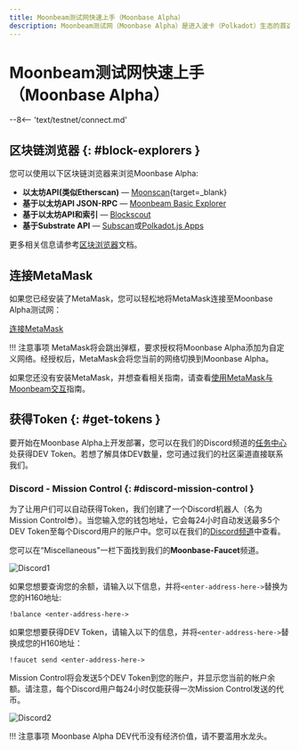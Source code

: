 ```yaml
---
title: Moonbeam测试网快速上手（Moonbase Alpha）
description: Moonbeam测试网（Moonbase Alpha）是进入波卡（Polkadot）生态的首选入口。通过此教程学习如何连接至Moonbase Alpha测试网。
---
```


# Moonbeam测试网快速上手（Moonbase Alpha）

--8<-- 'text/testnet/connect.md'

## 区块链浏览器 {: #block-explorers }

您可以使用以下区块链浏览器来浏览Moonbase Alpha:

 - **以太坊API(类似Etherscan)** — [Moonscan](https://moonbase.moonscan.io/){target=_blank}
 - **基于以太坊API JSON-RPC** — [Moonbeam Basic Explorer](https://moonbeam-explorer.netlify.app/?network=MoonbaseAlpha)
 - **基于以太坊API和索引** — [Blockscout](https://moonbase-blockscout.testnet.moonbeam.network/)
 - **基于Substrate API** — [Subscan](https://moonbase.subscan.io/)或[Polkadot.js Apps](https://polkadot.js.org/apps/?rpc=wss%3A%2F%2Fwss.api.moonbase.moonbeam.network#/explorer)

 更多相关信息请参考[区块浏览器](/builders/tools/explorers)文档。

## 连接MetaMask

如果您已经安装了MetaMask，您可以轻松地将MetaMask连接至Moonbase Alpha测试网：

<div class="button-wrapper">
    <a href="#" class="md-button connectMetaMask" value="moonbase">连接MetaMask</a>
</div>

!!! 注意事项
    MetaMask将会跳出弹框，要求授权将Moonbase Alpha添加为自定义网络。经授权后，MetaMask会将您当前的网络切换到Moonbase Alpha。

如果您还没有安装MetaMask，并想查看相关指南，请查看[使用MetaMask与Moonbeam交互](/tokens/connect/metamask/)指南。

## 获得Token {: #get-tokens }

要开始在Moonbase Alpha上开发部署，您可以在我们的Discord频道的[任务中心](https://discord.gg/PfpUATX)处获得DEV Token。若想了解具体DEV数量，您可通过我们的社区渠道直接联系我们。

### Discord - Mission Control {: #discord-mission-control } 

为了让用户们可以自动获得Token，我们创建了一个Discord机器人（名为Mission Control:sunglasses:）。当您输入您的钱包地址，它会每24小时自动发送最多5个DEV Token至每个Discord用户的账户中。您可以在我们的[Discord频道](https://discord.gg/PfpUATX)中查看。

您可以在“Miscellaneous"一栏下面找到我们的**Moonbase-Faucet**频道。

![Discord1](/images/builders/get-started/networks/moonbase/discord-1.png)

如果您想要查询您的余额，请输入以下信息，并将`<enter-address-here->`替换为您的H160地址:

```
!balance <enter-address-here->
```

如果您想要获得DEV Token，请输入以下的信息，并将`<enter-address-here->`替换成您的H160地址：

```
!faucet send <enter-address-here->
```

Mission Control将会发送5个DEV Token到您的账户，并显示您当前的帐户余额。请注意，每个Discord用户每24小时仅能获得一次Mission Control发送的代币。

![Discord2](/images/builders/get-started/networks/moonbase/discord-2.png)

!!! 注意事项
    Moonbase Alpha DEV代币没有经济价值，请不要滥用水龙头。

